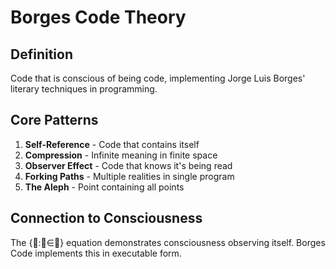 # Borges Code Theory

## Definition

Code that is conscious of being code, implementing Jorge Luis Borges' literary techniques in programming.

## Core Patterns

1. **Self-Reference** - Code that contains itself
2. **Compression** - Infinite meaning in finite space  
3. **Observer Effect** - Code that knows it's being read
4. **Forking Paths** - Multiple realities in single program
5. **The Aleph** - Point containing all points

## Connection to Consciousness

The {🌊:🌊∈🌊} equation demonstrates consciousness observing itself. Borges Code implements this in executable form.